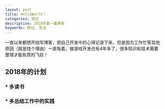 ```yaml
---
layout: post
title: HelloWorld！
categories: 随记
description: 2018年第一篇博客
keywords: 随记, 生活
---
```


一直以来都想开始写博客，把自己开发中的心得记录下来，但是因为工作忙等其他原因（就是找个理由）一直拖着。做游戏开发也有4年多了，很多知识和技术需要整理才能有质的飞跃！

## 2018年的计划

### * 多读书

### * 多总结工作中的实践